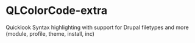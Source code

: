 QLColorCode-extra
=================

Quicklook Syntax highlighting with support for Drupal filetypes and more (module, profile, theme, install, inc)